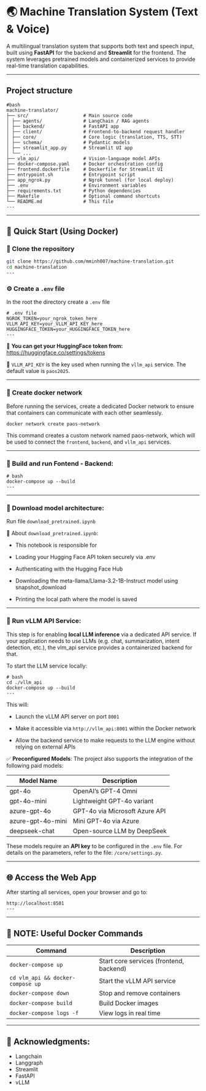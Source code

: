 # :earth_asia: Machine Translation System (Text & Voice)

A multilingual translation system that supports both text and speech input, built using **FastAPI** for the backend and **Streamlit** for the frontend. The system leverages pretrained models and containerized services to provide real-time translation capabilities.

---

## Project structure
```
#bash
machine-translator/
├── src/                    # Main source code
│ ├── agents/               # LangChain / RAG agents
│ ├── backend/              # FastAPI app
│ ├── client/               # Frontend-to-backend request handler
│ ├── core/                 # Core logic (translation, TTS, STT)
│ ├── schema/               # Pydantic models
│ ├── streamlit_app.py      # Streamlit UI app
│ └── ...
├── vlm_api/                # Vision-language model APIs
├── docker-compose.yaml     # Docker orchestration config
├── frontend.dockerfile     # Dockerfile for Streamlit UI
├── entrypoint.sh           # Entrypoint script
├── app_ngrok.py            # Ngrok tunnel (for local deploy)
├── .env                    # Environment variables
├── requirements.txt        # Python dependencies
├── Makefile                # Optional command shortcuts
└── README.md               # This file
---
```

---

## 🚀 Quick Start (Using Docker)

### 🔗 Clone the repository

```bash
git clone https://github.com/mminh007/machine-translation.git
cd machine-translation
---
```


### ⚙️ **Create a `.env` file**

In the root the directory create a `.env` file

```
# .env file
NGROK_TOKEN=your_ngrok_token_here
VLLM_API_KEY=your_VLLM_API_KEY_here
HUGGINGFACE_TOKEN=your_HUGGINGFACE_TOKEN_here
---
```

:key: **You can get your HuggingFace token from:** https://huggingface.co/settings/tokens

:key: `VLLM_API_KEY` is the key used when running the `vllm_api` service.
The default value is `paos2025`.

---

### 👀 Create docker network
Before running the services, create a dedicated Docker network to ensure that containers can communicate with each other seamlessly.

```
docker network create paos-network
```
This command creates a custom network named paos-network, which will be used to connect the `frontend`, `backend`, and `vllm_api` services.

---

### :running: Build and run Fontend - Backend:

```
# bash
docker-compose up --build
---
```

---

### 👀 Download model architecture:
Run file `download_pretrained.ipynb`

📄 About `download_pretrained.ipynb`:
-   This notebook is responsible for
  
-   Loading your Hugging Face API token securely via .env

-   Authenticating with the Hugging Face Hub

-   Downloading the meta-llama/Llama-3.2-1B-Instruct model using snapshot_download

-   Printing the local path where the model is saved

---

### :running: Run vLLM API Service:
This step is for enabling **local LLM inference** via a dedicated API service. If your application needs to use LLMs (e.g. chat, summarization, intent detection, etc.), the vlm_api service provides a containerized backend for that.

To start the LLM service locally:

```
# bash
cd ./vllm_api
docker-compose up --build
---
```

This will:

-   Launch the vLLM API server on port `8001`

-   Make it accessible via `http://vllm_api:8001` within the Docker network

-   Allow the backend service to make requests to the LLM engine without relying on external APIs

✅ **Preconfigured Models**: 
The project also supports the integration of the following paid models:

| Model Name |	Description |
| --- | ------------ |
|   gpt-4o | OpenAI’s GPT-4 Omni |
| gpt-4o-mini |	Lightweight GPT-4o variant |
| azure-gpt-4o | GPT-4o via Microsoft Azure API |
| azure-gpt-4o-mini | Mini GPT-4o via Azure |
| deepseek-chat | Open-source LLM by DeepSeek |
	
These models require an **API key** to be configured in the `.env` file.
For details on the parameters, refer to the file: `/core/settings.py`.
	
---

## :globe_with_meridians: Access the Web App

After starting all services, open your browser and go to:

```
http://localhost:8501
---
```

---

## :hammer: NOTE: Useful Docker Commands

| Command |	Description |
| --- | ------------ |
| `docker-compose up` |	Start core services (frontend, backend) |
| `cd vlm_api && docker-compose up` | Start the vLLM API service |
| `docker-compose down` | Stop and remove containers |
| `docker-compose build` | Build Docker images |
| `docker-compose logs -f` |	View logs in real time |

---

## :raised_hands: Acknowledgments:

- Langchain
- Langgraph
- Streamlit
- FastAPI
- vLLM
